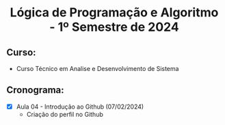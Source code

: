 <h1 align= "center">
  Lógica de Programação e Algoritmo - 1º Semestre de 2024
</h1>

## Curso:
- Curso Técnico em Analise e Desenvolvimento de Sistema

 ## Cronograma:
 - [x] Aula 04 - Introdução ao Github (07/02/2024)
    - Criação do perfil no Github
      
      
